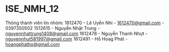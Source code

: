 # ISE_NMH_12
Thông thành viên tin nhóm:
1612470 - Lê Uyển Nhi - 1612470@gmail.com - 0397350502
1512615 - Nguyễn Nhật Trung - nguyennhattrung1408@gmail.com
1612478 - Nguyễn Thanh Nhựt - nguyennhut581997@gmail.com
1612491 - Hồ Hoag Phát - hoangphatho@gmail.com

